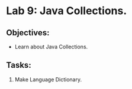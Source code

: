 # Lab 9: Java Collections.

## Objectives:

- Learn about Java Collections.

## Tasks:

1. Make Language Dictionary.
